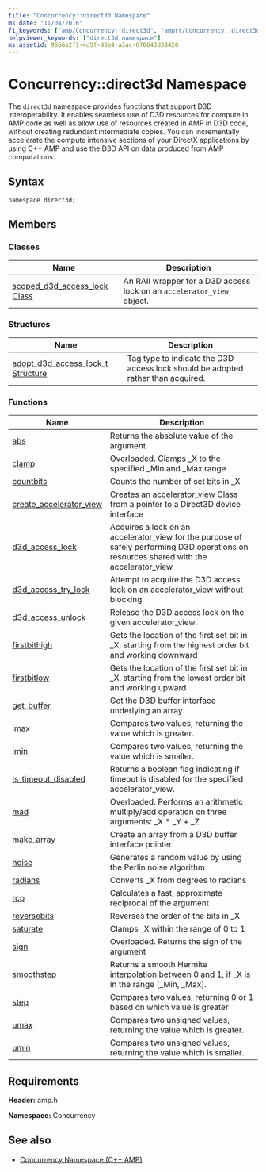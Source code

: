 ```yaml
---
title: "Concurrency::direct3d Namespace"
ms.date: "11/04/2016"
f1_keywords: ["amp/Concurrency::direct3d", "amprt/Concurrency::direct3d", "amp_short_vectors/Concurrency::direct3d", "amp_graphics/Concurrency::direct3d", "amp_math/Concurrency::direct3d"]
helpviewer_keywords: ["direct3d namespace"]
ms.assetid: 9566a2f1-4d5f-43e4-a3ac-676643d38420
---
```

# Concurrency::direct3d Namespace

The `direct3d` namespace provides functions that support D3D interoperability. It enables seamless use of D3D resources for compute in AMP code as well as allow use of resources created in AMP in D3D code, without creating redundant intermediate copies. You can incrementally accelerate the compute intensive sections of your DirectX applications by using C++ AMP and use the D3D API on data produced from AMP computations.

## Syntax

```
namespace direct3d;
```

## Members

### Classes

|Name|Description|
|----------|-----------------|
|[scoped_d3d_access_lock Class](scoped-d3d-access-lock-class.md)|An RAII wrapper for a D3D access lock on an `accelerator_view` object.|

### Structures

|Name|Description|
|----------|-----------------|
|[adopt_d3d_access_lock_t Structure](adopt-d3d-access-lock-t-structure.md)|Tag type to indicate the D3D access lock should be adopted rather than acquired.|

### Functions

|Name|Description|
|----------|-----------------|
|[abs](concurrency-direct3d-namespace-functions-amp.md#abs)|Returns the absolute value of the argument|
|[clamp](concurrency-direct3d-namespace-functions-amp.md#clamp)|Overloaded. Clamps _X to the specified _Min and _Max range|
|[countbits](concurrency-direct3d-namespace-functions-amp.md#countbits)|Counts the number of set bits in _X|
|[create_accelerator_view](concurrency-direct3d-namespace-functions-amp.md#create_accelerator_view)|Creates an [accelerator_view Class](accelerator-view-class.md) from a pointer to a Direct3D device interface|
|[d3d_access_lock](concurrency-direct3d-namespace-functions-amp.md#d3d_access_lock)|Acquires a lock on an accelerator_view for the purpose of safely performing D3D operations on resources shared with the accelerator_view|
|[d3d_access_try_lock](concurrency-direct3d-namespace-functions-amp.md#d3d_access_try_lock)|Attempt to acquire the D3D access lock on an accelerator_view without blocking.|
|[d3d_access_unlock](concurrency-direct3d-namespace-functions-amp.md#d3d_access_unlock)|Release the D3D access lock on the given accelerator_view.|
|[firstbithigh](concurrency-direct3d-namespace-functions-amp.md#firstbithigh)|Gets the location of the first set bit in _X, starting from the highest order bit and working downward|
|[firstbitlow](concurrency-direct3d-namespace-functions-amp.md#firstbitlow)|Gets the location of the first set bit in _X, starting from the lowest order bit and working upward|
|[get_buffer](concurrency-direct3d-namespace-functions-amp.md#get_buffer)|Get the D3D buffer interface underlying an array.|
|[imax](concurrency-direct3d-namespace-functions-amp.md#imax)|Compares two values, returning the value which is greater.|
|[imin](concurrency-direct3d-namespace-functions-amp.md#imin)|Compares two values, returning the value which is smaller.|
|[is_timeout_disabled](concurrency-direct3d-namespace-functions-amp.md#is_timeout_disabled)|Returns a boolean flag indicating if timeout is disabled for the specified accelerator_view.|
|[mad](concurrency-direct3d-namespace-functions-amp.md#mad)|Overloaded. Performs an arithmetic multiply/add operation on three arguments: _X \* _Y + _Z|
|[make_array](concurrency-direct3d-namespace-functions-amp.md#make_array)|Create an array from a D3D buffer interface pointer.|
|[noise](concurrency-direct3d-namespace-functions-amp.md#noise)|Generates a random value by using the Perlin noise algorithm|
|[radians](concurrency-direct3d-namespace-functions-amp.md#radians)|Converts _X from degrees to radians|
|[rcp](concurrency-direct3d-namespace-functions-amp.md#rcp)|Calculates a fast, approximate reciprocal of the argument|
|[reversebits](concurrency-direct3d-namespace-functions-amp.md#reversebits)|Reverses the order of the bits in _X|
|[saturate](concurrency-direct3d-namespace-functions-amp.md#saturate)|Clamps _X within the range of 0 to 1|
|[sign](concurrency-direct3d-namespace-functions-amp.md#sign)|Overloaded. Returns the sign of the argument|
|[smoothstep](concurrency-direct3d-namespace-functions-amp.md#smoothstep)|Returns a smooth Hermite interpolation between 0 and 1, if _X is in the range [_Min, _Max].|
|[step](concurrency-direct3d-namespace-functions-amp.md#step)|Compares two values, returning 0 or 1 based on which value is greater|
|[umax](concurrency-direct3d-namespace-functions-amp.md#umax)|Compares two unsigned values, returning the value which is greater.|
|[umin](concurrency-direct3d-namespace-functions-amp.md#umin)|Compares two unsigned values, returning the value which is smaller.|

## Requirements

**Header:** amp.h

**Namespace:** Concurrency

## See also

- [Concurrency Namespace (C++ AMP)](concurrency-namespace-cpp-amp.md)
